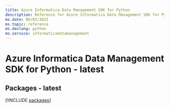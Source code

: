 ```yaml
---
title: Azure Informatica Data Management SDK for Python
description: Reference for Azure Informatica Data Management SDK for Python
ms.date: 06/02/2025
ms.topic: reference
ms.devlang: python
ms.service: informaticadatamanagement
---
```

# Azure Informatica Data Management SDK for Python - latest
## Packages - latest
[!INCLUDE [packages](informatica-data-management-index.md)]